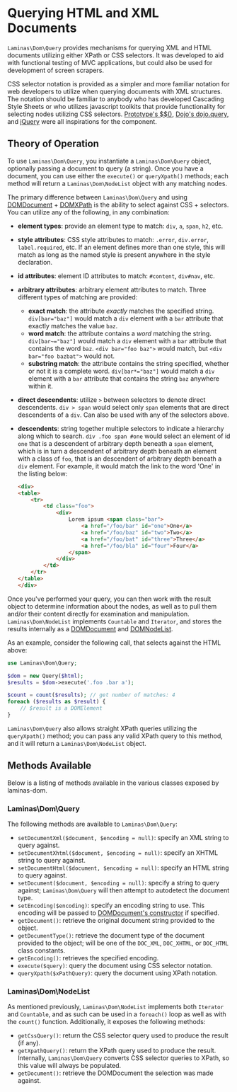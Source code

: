 # Querying HTML and XML Documents

`Laminas\Dom\Query` provides mechanisms for querying XML and HTML documents
utilizing either XPath or CSS selectors. It was developed to aid with functional
testing of MVC applications, but could also be used for development of screen
scrapers.

CSS selector notation is provided as a simpler and more familiar notation for
web developers to utilize when querying documents with XML structures. The
notation should be familiar to anybody who has developed Cascading Style Sheets
or who utilizes javascript toolkits that provide functionality for selecting
nodes utilizing CSS selectors.  [Prototype's $$()](http://prototypejs.org/api/utility/dollar-dollar),
[Dojo's dojo.query](http://api.dojotoolkit.org/jsdoc/dojo/HEAD/dojo.query), and
[jQuery](https://jquery.com) were all inspirations for the component.

## Theory of Operation

To use `Laminas\Dom\Query`, you instantiate a `Laminas\Dom\Query` object, optionally
passing a document to query (a string). Once you have a document, you can use
either the `execute()` or `queryXpath()` methods; each method will return a
`Laminas\Dom\NodeList` object with any matching nodes.

The primary difference between `Laminas\Dom\Query` and using
[DOMDocument](http://php.net/domdocument) + [DOMXPath](http://php.net/domxpath)
is the ability to select against CSS + selectors. You can utilize any of the
following, in any combination:

- **element types**: provide an element type to match: `div`, `a`, `span`, `h2`, etc.
- **style attributes**: CSS style attributes to match: `.error`, `div.error`,
  `label.required`, etc. If an element defines more than one style, this will
  match as long as the named style is present anywhere in the style declaration.
- **id attributes**: element ID attributes to match: `#content`, `div#nav`, etc.
- **arbitrary attributes**: arbitrary element attributes to match. Three
  different types of matching are provided:
    - **exact match**: the attribute *exactly* matches the specified string.
      `div[bar="baz"]` would match a `div` element with a `bar` attribute that
      exactly matches the value `baz`.
    - **word match**: the attribute contains a *word* matching the string.
      `div[bar~="baz"]` would match a `div` element with a `bar` attribute that
      contains the word `baz`. `<div bar="foo baz">` would match, but
      `<div bar="foo bazbat">` would not.
    - **substring match**: the attribute contains the string specified, whether or
      not it is a complete word. `div[bar*="baz"]` would match a `div` element
      with a `bar` attribute that contains the string `baz` anywhere within it.
- **direct descendents**: utilize `>` between selectors to denote direct
  descendents. `div > span` would select only `span` elements that are direct
  descendents of a `div`. Can also be used with any of the selectors above.
- **descendents**: string together multiple selectors to indicate a hierarchy along which to search.
  `div .foo span #one` would select an element of id `one` that is a descendent
  of arbitrary depth beneath a `span` element, which is in turn a descendent of
  arbitrary depth beneath an element with a class of `foo`, that is an
  descendent of arbitrary depth beneath a `div` element. For example, it would
  match the link to the word 'One' in the listing below:

    ```html
    <div>
    <table>
        <tr>
            <td class="foo">
                <div>
                    Lorem ipsum <span class="bar">
                        <a href="/foo/bar" id="one">One</a>
                        <a href="/foo/baz" id="two">Two</a>
                        <a href="/foo/bat" id="three">Three</a>
                        <a href="/foo/bla" id="four">Four</a>
                    </span>
                </div>
            </td>
        </tr>
    </table>
    </div>
    ```

Once you've performed your query, you can then work with the result object to
determine information about the nodes, as well as to pull them and/or their
content directly for examination and manipulation. `Laminas\Dom\NodeList`
implements `Countable` and `Iterator`, and stores the results internally as a
[DOMDocument](http://php.net/domdocument) and [DOMNodeList](http://php.net/domnodelist).

As an example, consider the following call, that selects against the HTML above:

```php
use Laminas\Dom\Query;

$dom = new Query($html);
$results = $dom->execute('.foo .bar a');

$count = count($results); // get number of matches: 4
foreach ($results as $result) {
    // $result is a DOMElement
}
```

`Laminas\Dom\Query` also allows straight XPath queries utilizing the `queryXpath()`
method; you can pass any valid XPath query to this method, and it will return a
`Laminas\Dom\NodeList` object.

## Methods Available

Below is a listing of methods available in the various classes exposed by
laminas-dom.

### Laminas\\Dom\\Query

The following methods are available to `Laminas\Dom\Query`:

- `setDocumentXml($document, $encoding = null)`: specify an XML string to query against.
- `setDocumentXhtml($document, $encoding = null)`: specify an XHTML string to query against.
- `setDocumentHtml($document, $encoding = null)`: specify an HTML string to query against.
- `setDocument($document, $encoding = null)`: specify a string to query against;
  `Laminas\Dom\Query` will then attempt to autodetect the document type.
- `setEncoding($encoding)`: specify an encoding string to use. This encoding
  will be passed to [DOMDocument's constructor](http://php.net/domdocument.construct)
  if specified.
- `getDocument()`: retrieve the original document string provided to the object.
- `getDocumentType()`: retrieve the document type of the document provided to
  the object; will be one of the `DOC_XML`, `DOC_XHTML`, or `DOC_HTML` class
  constants.
- `getEncoding()`: retrieves the specified encoding.
- `execute($query)`: query the document using CSS selector notation.
- `queryXpath($xPathQuery)`: query the document using XPath notation.

### Laminas\\Dom\\NodeList

As mentioned previously, `Laminas\Dom\NodeList` implements both `Iterator` and
`Countable`, and as such can be used in a `foreach()` loop as well as with the
`count()` function. Additionally, it exposes the following methods:

- `getCssQuery()`: return the CSS selector query used to produce the result (if
  any).
- `getXpathQuery()`: return the XPath query used to produce the result.
  Internally, `Laminas\Dom\Query` converts CSS selector queries to XPath, so this
  value will always be populated.
- `getDocument()`: retrieve the DOMDocument the selection was made against.
